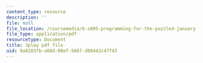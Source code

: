 ```yaml
---
content_type: resource
description: ''
file: null
file_location: /coursemedia/6-s095-programming-for-the-puzzled-january-iap-2018/9a8203fba60408ef5667d80442c47f43_zgk93CwMVk8.pdf
file_type: application/pdf
resourcetype: Document
title: 3play pdf file
uid: 9a8203fb-a604-08ef-5667-d80442c47f43
---
```


